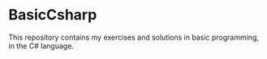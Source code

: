 # BasicCsharp
This repository contains my exercises and solutions in basic programming, in the C# language.
